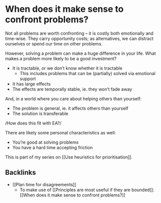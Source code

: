 # When does it make sense to confront problems?
Not all problems are worth confronting – it is costly both emotionally and time-wise. They carry opportunity costs; as alternatives, we can distract ourselves or spend our time on other problems.

However, solving a problem can make a huge difference in your life. What makes a problem more likely to be a good investment?

* It is tractable, or we don’t know whether it is tractable
	* This includes problems that can be (partially) solved via emotional support
* It has large effects
* The effects are temporally stable, ie. they won’t fade away

And, in a world where you care about helping others than yourself:
* The problem is general, ie. it affects others than yourself 
* The solution is transferable

/How does this fit with EA?/

There are likely some personal characteristics as well:
* You’re good at solving problems
* You have a hard time accepting friction

This is part of my series on [[Use heuristics for prioritisation]].

## Backlinks
* [[Plan time for disagreements]]
	* To make use of [[Principles are most useful if they are bounded]]: [[When does it make sense to confront problems?]]

<!-- #p1 -->

<!-- {BearID:E66C9A2F-F92C-49CD-A677-2D13D6A5E02C-4433-0000034F237DDC11} -->
